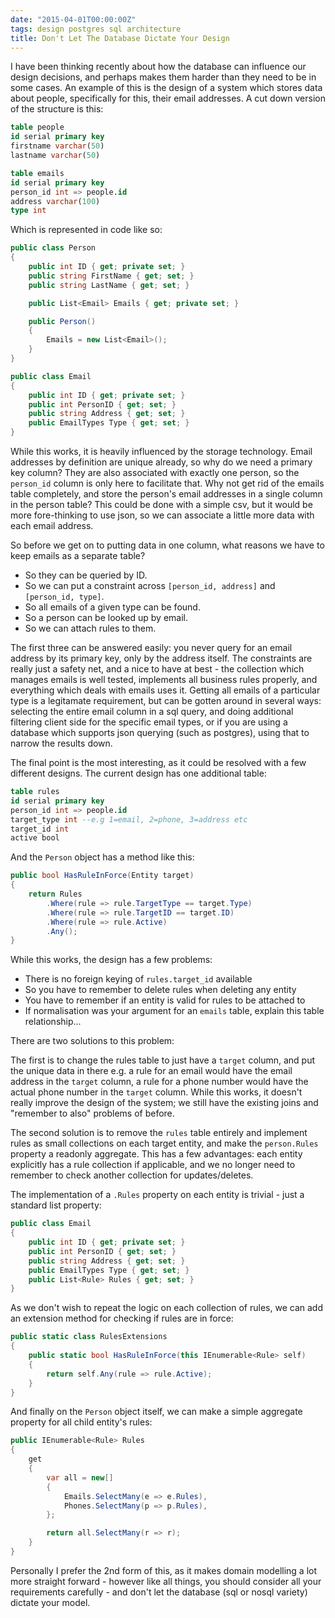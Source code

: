 ```yaml
---
date: "2015-04-01T00:00:00Z"
tags: design postgres sql architecture
title: Don't Let The Database Dictate Your Design
---
```


I have been thinking recently about how the database can influence our design decisions, and perhaps makes them harder than they need to be in some cases.  An example of this is the design of a system which stores data about people, specifically for this, their email addresses.  A cut down version of the structure is this:

```sql
table people
id serial primary key
firstname varchar(50)
lastname varchar(50)

table emails
id serial primary key
person_id int => people.id
address varchar(100)
type int
```

Which is represented in code like so:

```csharp
public class Person
{
	public int ID { get; private set; }
	public string FirstName { get; set; }
	public string LastName { get; set; }

	public List<Email> Emails { get; private set; }

	public Person()
	{
		Emails = new List<Email>();
	}
}

public class Email
{
	public int ID { get; private set; }
	public int PersonID { get; set; }
	public string Address { get; set; }
	public EmailTypes Type { get; set; }
}
```

While this works, it is heavily influenced by the storage technology.  Email addresses by definition are unique already, so why do we need a primary key column? They are also associated with exactly one person, so the `person_id` column is only here to facilitate that.  Why not get rid of the emails table completely, and store the person's email addresses in a single column in the person table?  This could be done with a simple csv, but it would be more fore-thinking to use json, so we can associate a little more data with each email address.

So before we get on to putting data in one column, what reasons we have to keep emails as a separate table?

* So they can be queried by ID.
* So we can put a constraint across `[person_id, address]` and `[person_id, type]`.
* So all emails of a given type can be found.
* So a person can be looked up by email.
* So we can attach rules to them.

The first three can be answered easily: you never query for an email address by its primary key, only by the address itself.  The constraints are really just a safety net, and a nice to have at best - the collection which manages emails is well tested, implements all business rules properly, and everything which deals with emails uses it.  Getting all emails of a particular type is a legitamate requirement, but can be gotten around in several ways: selecting the entire email column in a sql query, and doing additional filtering client side for the specific email types, or if you are using a database which supports json querying (such as postgres), using that to narrow the results down.

The final point is the most interesting, as it could be resolved with a few different designs.  The current design has one additional table:

```sql
table rules
id serial primary key
person_id int => people.id
target_type int --e.g 1=email, 2=phone, 3=address etc
target_id int
active bool
```

And the `Person` object has a method like this:

```csharp
public bool HasRuleInForce(Entity target)
{
	return Rules
		.Where(rule => rule.TargetType == target.Type)
		.Where(rule => rule.TargetID == target.ID)
		.Where(rule => rule.Active)
		.Any();
}
```

While this works, the design has a few problems:

* There is no foreign keying of `rules.target_id` available
* So you have to remember to delete rules when deleting any entity
* You have to remember if an entity is valid for rules to be attached to
* If normalisation was your argument for an `emails` table, explain this table relationship...

There are two solutions to this problem:

The first is to change the rules table to just have a `target` column, and put the unique data in there e.g. a rule for an email would have the email address in the `target` column, a rule for a phone number would have the actual phone number in the `target` column.  While this works, it doesn't really improve the design of the system; we still have the existing joins and "remember to also" problems of before.

The second solution is to remove the `rules` table entirely and implement rules as small collections on each target entity, and make the `person.Rules` property a readonly aggregate.  This has a few advantages: each entity explicitly has a rule collection if applicable, and we no longer need to remember to check another collection for updates/deletes.

The implementation of a `.Rules` property on each entity is trivial - just a standard list property:

```csharp
public class Email
{
	public int ID { get; private set; }
	public int PersonID { get; set; }
	public string Address { get; set; }
	public EmailTypes Type { get; set; }
	public List<Rule> Rules { get; set; }
}
```

As we don't wish to repeat the logic on each collection of rules, we can add an extension method for checking if rules are in force:

```csharp
public static class RulesExtensions
{
	public static bool HasRuleInForce(this IEnumerable<Rule> self)
	{
		return self.Any(rule => rule.Active);
	}
}
```

And finally on the `Person` object itself, we can make a simple aggregate property for all child entity's rules:

```csharp
public IEnumerable<Rule> Rules
{
	get
	{
		var all = new[]
		{
			Emails.SelectMany(e => e.Rules),
			Phones.SelectMany(p => p.Rules),
		};

		return all.SelectMany(r => r);
	}
}
```

Personally I prefer the 2nd form of this, as it makes domain modelling a lot more straight forward - however like all things, you should consider all your requirements carefully - and don't let the database (sql or nosql variety) dictate your model.